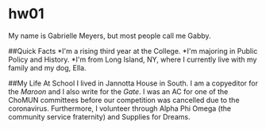 # hw01

My name is Gabrielle Meyers, but most people call me Gabby.

##Quick Facts
*I'm a rising third year at the College.
*I'm majoring in Public Policy and History.
*I'm from Long Island, NY, where I currently live with my family and my dog, Ella.

##My Life At School
I lived in Jannotta House in South. I am a copyeditor for the *Maroon* and I also write for the *Gate*. I was an AC for one of the ChoMUN committees before our competition was cancelled due to the coronavirus. Furthermore, I volunteer through Alpha Phi Omega (the community service fraternity) and Supplies for Dreams.